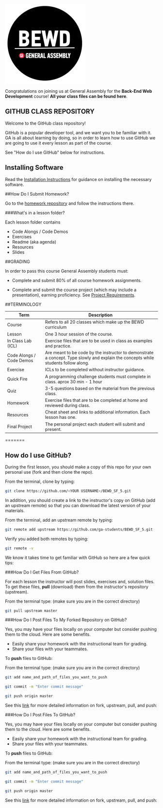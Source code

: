 ![BEWD_Logo](assets/BEWD_Logo.png)


Congratulations on joining us at General Assembly for the __Back-End Web Development__ course! **All your class files can be found here**.

## GITHUB CLASS REPOSITORY

Welcome to the GitHub class repository!

GitHub is a popular developer tool, and we want you to be familiar with it. GA is all about learning by doing, so in order to learn how to use GitHub we are going to use it every lesson as part of the course.

See "How do I use GitHub" below for instructions.

## Installing Software

Read the [Installation Instructions](INSTALL.md) for guidance on installing the necessary software.

##How Do I Submit Homework?

Go to the [homework repository](https://github.com/ga-students/BEWD_SF_5_homework) and follow the instructions there.

###What's in a lesson folder?

Each lesson folder contains

*	Code Alongs / Code Demos
*	Exercises
*	Readme (aka agenda)
*	Resources
*	Slides


##GRADING

In order to pass this course General Assembly students must:

*	Complete and submit 80% of all course homework assignments. 

*	Complete and submit the course project (which may include a presentation), earning 	proficiency. See [Project Requirements](Final_Project/final_project_requirements.md). 


##TERMINOLOGY

|Term|Description|
|---|---|
|Course|Refers to all 20 classes which make up the BEWD curriculum|
|Lesson |One 3 hour session of the course. |
|In Class Lab (ICL)|Exercise files that are to be used in class as examples and practice.|
|Code Alongs / Code Demos| Are meant to be code by the instructor to demonstrate a concept. Type slowly and explain the concepts while students follow along.|
|Exercise |ICLs to be completed without instructor guidance.|
|Quick Fire| A programming challenge students must complete in class. aprox 30 min - 1 hour|
|Quiz|3-5 questions based on the material from the previous class.|
|Homework|Exercise files that are to be completed at home and reviewed during class.|
|Resources| Cheat sheet and links to additional information. Each lesson has one.|
|Final Project|The personal project each student will submit and present.|


=======

## How do I use GitHub?

During the first lesson, you should make a copy of this repo for your own personal use (fork and then clone the repo). 

From the terminal, clone by typing:

```bash
git clone https://github.com/<YOUR USERNAME>/BEWD_SF_5.git
```

In addition, you should create a link to the instructor's copy on GitHub (add an upstream remote) so that you can download the latest version of your materials.

From the terminal, add an upstream remote by typing:

```bash
git remote add upstream https://github.com/ga-students/BEWD_SF_5.git 
```

Verify you added both remotes by typing:

```bash
git remote -v
```

We know it takes time to get familiar with GitHub so here are a few quick tips:

###How Do I Get Files From GitHub?

For each lesson the instructor will post slides, exercises and, solution files. To get these files, __pull__ (download) them from the instructor's repository (upstream). 

From the terminal type: 
(make sure you are in the correct directory)

```bash
git pull upstream master
```
	
###How Do I Post Files To My Forked Repository on GitHub?

Yes, you may have your files locally on your computer but consider pushing them to the cloud. Here are some benefits. 

*	Easily share your homework with the instructional team for grading. 
*	Share your files with your teammates.

To __push__ files to GitHub:

From the terminal type:
(make sure you are in the correct directory)

```bash
git add name_and_path_of_files_you_want_to_push
```

```bash
git commit -m "Enter commit message"
```

```bash
git push origin master
```

See this [link](https://help.github.com/articles/fork-a-repo) for more detailed information on fork, upstream, pull, and push:


###How Do I Post Files To GitHub?

Yes, you may have your files locally on your computer but consider pushing them to the cloud. Here are some benefits. 

*	Easily share your homework with the instructional team for grading. 
*	Share your files with your teammates.

To __push__ files to GitHub:

From the terminal type:
(make sure you are in the correct directory)

```bash
git add name_and_path_of_files_you_want_to_push
```

```bash
git commit -m "Enter commit message"
```

```bash
git push origin master
```

See this [link](https://help.github.com/articles/fork-a-repo) for more detailed information on fork, upstream, pull, and push:





	



